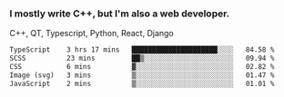 <h3>I mostly write C++, but I'm also a web developer.</h3>
<p>C++, QT, Typescript, Python, React, Django</p>

<!--START_SECTION:waka-->

```txt
TypeScript    3 hrs 17 mins   █████████████████████░░░░   84.58 %
SCSS          23 mins         ██▒░░░░░░░░░░░░░░░░░░░░░░   09.94 %
CSS           6 mins          ▓░░░░░░░░░░░░░░░░░░░░░░░░   02.82 %
Image (svg)   3 mins          ▒░░░░░░░░░░░░░░░░░░░░░░░░   01.47 %
JavaScript    2 mins          ▒░░░░░░░░░░░░░░░░░░░░░░░░   01.01 %
```

<!--END_SECTION:waka-->
